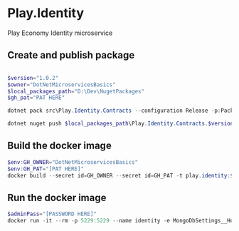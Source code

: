 # Play.Identity
Play Economy Identity microservice

## Create and publish package
```powershell

$version="1.0.2"
$owner="DotNetMicroservicesBasics"
$local_packages_path="D:\Dev\NugetPackages"
$gh_pat="PAT HERE"

dotnet pack src\Play.Identity.Contracts --configuration Release -p:PackageVersion=$version -p:RepositoryUrl=https://github.com/$owner/Play.Identity -o $local_packages_path

dotnet nuget push $local_packages_path\Play.Identity.Contracts.$version.nupkg --api-key $gh_pat --source github
```

## Build the docker image
```powershell
$env:GH_OWNER="DotNetMicroservicesBasics"
$env:GH_PAT="[PAT HERE]"
docker build --secret id=GH_OWNER --secret id=GH_PAT -t play.identity:$version .
```

## Run the docker image
```powershell
$adminPass="[PASSWORD HERE]"
docker run -it --rm -p 5229:5229 --name identity -e MongoDbSettings__Host=mongo -e RabbitMqSettings__Host=rabbitmq -e IdentitySettings__AdminUserPassword=$adminPass --network playinfrastructure_default play.identity:$version
```